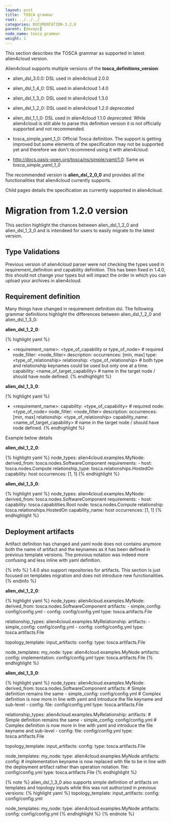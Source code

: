 ```yaml
---
layout: post
title:  TOSCA grammar
root: ../../../
categories: DOCUMENTATION-3.2.0
parent: [devops]
node_name: tosca_grammar
weight: 1
---
```


This section describes the TOSCA grammar as supported in latest alien4cloud version.

Alien4cloud supports multiple versions of the __tosca_definitions_version__:

* alien_dsl_3.0.0: DSL used in alien4cloud 2.0.0
* alien_dsl_1_4_0: DSL used in alien4cloud 1.4.0
* alien_dsl_1_3_0: DSL used in alien4cloud 1.3.0
* alien_dsl_1_2_0: DSL used in alien4cloud 1.2.0 _deprecated_
* alien_dsl_1_1_0: DSL used in alien4cloud 1.1.0 _deprecated_. While alien4cloud is still able to parse this definition version it is not officially supported and not recommended.

* tosca_simple_yaml_1_0: Official Tosca definition. The support is getting improved but some elements of the specification may not be supported yet and therefore we don't recommend using it with alien4cloud.
* http://docs.oasis-open.org/tosca/ns/simple/yaml/1.0: Same as _tosca_simple_yaml_1_0_

The recommended version is __alien_dsl_2_0_0__ and provides all the functionalities that alien4cloud currently supports.

Child pages details the specification as currently supported in alien4cloud.

# Migration from 1.2.0 version

This section highlight the chances between alien_dsl_1_2_0 and alien_dsl_1_3_0 and is intendeed for users to easily migrate to the latest version.

## Type Validations

Previous version of alien4cloud parser were not checking the types used in requirement_definition and capability definition. This has been fixed in 1.4.0, this should not change your types but will impact the order in which you can upload your archives in alien4cloud.

## Requirement definition

Many things have changed in requirement definition dsl. The following grammar definitions highlight the differences between alien_dsl_1_2_0 and alien_dsl_1_3_0:

**alien_dsl_1_2_0**:

{% highlight yaml %}
- <requirement_name>: <type_of_capability or type_of_node> # required
  node_filter: <node_filter>
  description: <description>
  occurrences: [min, max]
  type: <type_of_relationship>
  relationship: <type_of_relationship> # both type and relationship keynames could be used but only one at a time.
  capability: <name_of_target_capability> # name in the target node / should have node defined.
{% endhighlight %}

**alien_dsl_1_3_0**:

{% highlight yaml %}
- <requirement_name>:
    capability: <type_of_capability> # required
    node: <type_of_node>
    node_filter: <node_filter>
    description: <description>
    occurrences: [min, max]
    relationship: <type_of_relationship>
    capability_name: <name_of_target_capability> # name in the target node / should have node defined.
{% endhighlight %}

Example below details

**alien_dsl_1_2_0**:

{% highlight yaml %}
node_types:
  alien4cloud.examples.MyNode:
    derived_from: tosca.nodes.SoftwareComponent
    requirements:
      - host: tosca.nodes.Compute
        relationship_type: tosca.relationships.HostedOn
        capability: host
        occurrences: [1, 1]
{% endhighlight %}

**alien_dsl_1_3_0**:

{% highlight yaml %}
node_types:
  alien4cloud.examples.MyNode:
    derived_from: tosca.nodes.SoftwareComponent
    requirements:
      - host:
          capability: tosca.capabilities.Root
          node: tosca.nodes.Compute
          relationship: tosca.relationships.HostedOn
          capability_name: host
          occurrences: [1, 1]
{% endhighlight %}

## Deployment artifacts

Artifact definition has changed and yaml node does not contains anymore both the name of artifact and the keynames as it has been defined in previous template versions. The previous notation was indeed more confusing and less inline with yaml definition.

{% info %}
1.4.0 also support repositories for artifacts. This section is just focused on templates migration and does not introduce new functionalities.
{% endinfo %}

**alien_dsl_1_2_0**:

{% highlight yaml %}
node_types:
  alien4cloud.examples.MyNode:
    derived_from: tosca.nodes.SoftwareComponent
    artifacts:
      - simple_config: config/config.yml
      - config: config/config.yml
        type: tosca.artifacts.File

relationship_types:
  alien4cloud.examples.MyRelationship:
    artifacts:
    - simple_config: config/config.yml
    - config: config/config.yml
      type: tosca.artifacts.File

topology_template:
  input_artifacts:
    config:
      type: tosca.artifacts.File

  node_templates:
    my_node:
      type: alien4cloud.examples.MyNode
      artifacts:
        config:
          implementation: config/config.yml
          type: tosca.artifacts.File
{% endhighlight %}

**alien_dsl_1_3_0**:

{% highlight yaml %}
node_types:
  alien4cloud.examples.MyNode:
    derived_from: tosca.nodes.SoftwareComponent
    artifacts:
      # Simple definition remains the same
      - simple_config: config/config.yml
      # Complex definition is now more in line with yaml and introduce the file keyname and sub-level
      - config:
          file: config/config.yml
          type: tosca.artifacts.File

relationship_types:
  alien4cloud.examples.MyRelationship:
    artifacts:
    # Simple definition remains the same
    - simple_config: config/config.yml
    # Complex definition is now more in line with yaml and introduce the file keyname and sub-level
    - config:
        file: config/config.yml
        type: tosca.artifacts.File

topology_template:
  input_artifacts:
    config:
      type: tosca.artifacts.File

  node_templates:
    my_node:
      type: alien4cloud.examples.MyNode
      artifacts:
        config:
          # implementation keyname is now replaced with file to be in line with the deployment artifact rather than operation notation.
          file: config/config.yml
          type: tosca.artifacts.File
{% endhighlight %}

{% note %}
alien_dsl_1_3_0 also supports simple definition of artifacts on templates and topology inputs while this was not authorized in previous versions:
{% highlight yaml %}
topology_template:
  input_artifacts:
    config: config/config.yml

  node_templates:
    my_node:
      type: alien4cloud.examples.MyNode
      artifacts:
        config: config/config.yml
{% endhighlight %}
{% endnote %}
